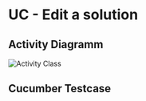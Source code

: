 UC - Edit a solution
=========================

Activity Diagramm
-----------------
![Activity Class](https://raw.githubusercontent.com/Unk3wn/TaskHub---Documentation/main/UC/UseCases/EditSolution/EditSolution.png)

Cucumber Testcase
----------------
